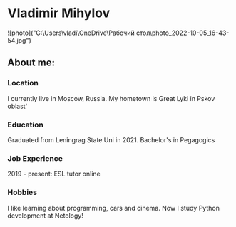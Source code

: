 # Vladimir Mihylov

![photo]("C:\Users\vladi\OneDrive\Рабочий стол\photo_2022-10-05_16-43-54.jpg")

## About me:

### Location

I currently live in Moscow, Russia. My hometown is Great Lyki in Pskov oblast'

### Education 

Graduated from Leningrag State Uni in 2021. Bachelor's in Pegagogics

### Job Experience

2019 - present: ESL tutor online

### Hobbies 

I like learning about programming, cars and cinema. Now I study Python development at Netology! 